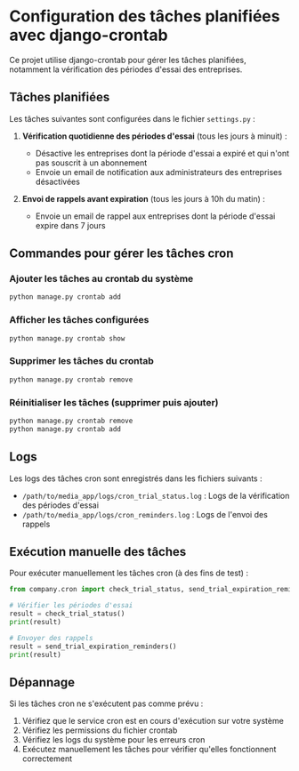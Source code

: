 # Configuration des tâches planifiées avec django-crontab

Ce projet utilise django-crontab pour gérer les tâches planifiées, notamment la vérification des périodes d'essai des entreprises.

## Tâches planifiées

Les tâches suivantes sont configurées dans le fichier `settings.py` :

1. **Vérification quotidienne des périodes d'essai** (tous les jours à minuit) :
   - Désactive les entreprises dont la période d'essai a expiré et qui n'ont pas souscrit à un abonnement
   - Envoie un email de notification aux administrateurs des entreprises désactivées

2. **Envoi de rappels avant expiration** (tous les jours à 10h du matin) :
   - Envoie un email de rappel aux entreprises dont la période d'essai expire dans 7 jours

## Commandes pour gérer les tâches cron

### Ajouter les tâches au crontab du système

```bash
python manage.py crontab add
```

### Afficher les tâches configurées

```bash
python manage.py crontab show
```

### Supprimer les tâches du crontab

```bash
python manage.py crontab remove
```

### Réinitialiser les tâches (supprimer puis ajouter)

```bash
python manage.py crontab remove
python manage.py crontab add
```

## Logs

Les logs des tâches cron sont enregistrés dans les fichiers suivants :

- `/path/to/media_app/logs/cron_trial_status.log` : Logs de la vérification des périodes d'essai
- `/path/to/media_app/logs/cron_reminders.log` : Logs de l'envoi des rappels

## Exécution manuelle des tâches

Pour exécuter manuellement les tâches cron (à des fins de test) :

```python
from company.cron import check_trial_status, send_trial_expiration_reminders

# Vérifier les périodes d'essai
result = check_trial_status()
print(result)

# Envoyer des rappels
result = send_trial_expiration_reminders()
print(result)
```

## Dépannage

Si les tâches cron ne s'exécutent pas comme prévu :

1. Vérifiez que le service cron est en cours d'exécution sur votre système
2. Vérifiez les permissions du fichier crontab
3. Vérifiez les logs du système pour les erreurs cron
4. Exécutez manuellement les tâches pour vérifier qu'elles fonctionnent correctement
